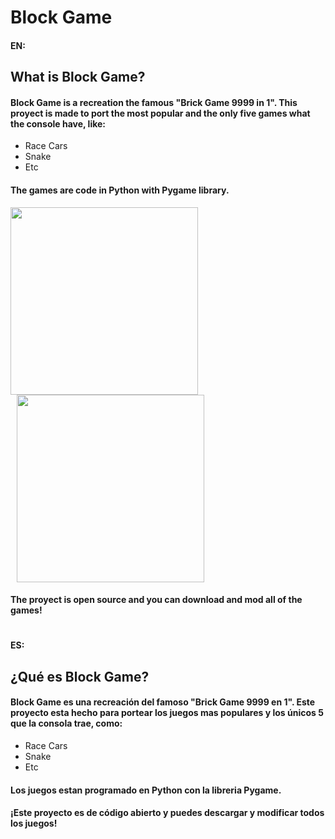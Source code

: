 # Block Game

#### __EN:__
## What is Block Game?

#### Block Game is a recreation the famous "Brick Game 9999 in 1". This proyect is made to port the most popular and the only five games what the console have, like:

- Race Cars 
- Snake
- Etc

#### The games are code in __Python__ with __Pygame__ library.
<img src="https://logos-world.net/wp-content/uploads/2021/10/Python-Logo.png" width="300" style="display:inline-block; margin-right:10px;" />
<img src="https://www.pygame.org/docs/_images/pygame_lofi.png" width="300" style="display:inline-block; margin-left:10px;"/>


#### The proyect is open source and you can download and mod all of the games!

#

#### __ES:__

## ¿Qué es Block Game?

#### Block Game es una recreación del famoso "Brick Game 9999 en 1". Este proyecto esta hecho para portear los juegos mas populares y los únicos 5 que la consola trae, como:

- Race Cars 
- Snake
- Etc

#### Los juegos estan programado en __Python__ con la libreria __Pygame__.

#### ¡Este proyecto es de código abierto y puedes descargar y modificar todos los juegos!


